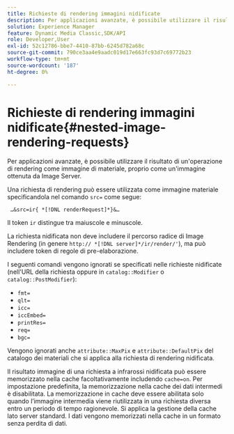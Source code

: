 ```yaml
---
title: Richieste di rendering immagini nidificate
description: Per applicazioni avanzate, è possibile utilizzare il risultato di un'operazione di rendering come immagine di materiale, proprio come un'immagine ottenuta da Image Server.
solution: Experience Manager
feature: Dynamic Media Classic,SDK/API
role: Developer,User
exl-id: 52c12786-bbe7-4410-87bb-6245d782a68c
source-git-commit: 790ce3aa4e9aadc019d17e663fc93d7c69772b23
workflow-type: tm+mt
source-wordcount: '187'
ht-degree: 0%

---
```


# Richieste di rendering immagini nidificate{#nested-image-rendering-requests}

Per applicazioni avanzate, è possibile utilizzare il risultato di un&#39;operazione di rendering come immagine di materiale, proprio come un&#39;immagine ottenuta da Image Server.

Una richiesta di rendering può essere utilizzata come immagine materiale specificandola nel comando `src=` come segue:

` …&src=ir{ *[!DNL renderRequest]*}&…`

Il token `ir` distingue tra maiuscole e minuscole.

La richiesta nidificata non deve includere il percorso radice di Image Rendering (in genere `http:// *[!DNL server]*/ir/render/'`), ma può includere token di regole di pre-elaborazione.

I seguenti comandi vengono ignorati se specificati nelle richieste nidificate (nell&#39;URL della richiesta oppure in `catalog::Modifier` o `catalog::PostModifier`):

* `fmt=`
* `qlt=`
* `icc=`
* `iccEmbed=`
* `printRes=`
* `req=`
* `bgc=`

Vengono ignorati anche `attribute::MaxPix` e `attribute::DefaultPix` del catalogo dei materiali che si applica alla richiesta di rendering nidificata.

Il risultato immagine di una richiesta a infrarossi nidificata può essere memorizzato nella cache facoltativamente includendo `cache=on`. Per impostazione predefinita, la memorizzazione nella cache dei dati intermedi è disabilitata. La memorizzazione in cache deve essere abilitata solo quando l’immagine intermedia viene riutilizzata in una richiesta diversa entro un periodo di tempo ragionevole. Si applica la gestione della cache lato server standard. I dati vengono memorizzati nella cache in un formato senza perdita di dati.
